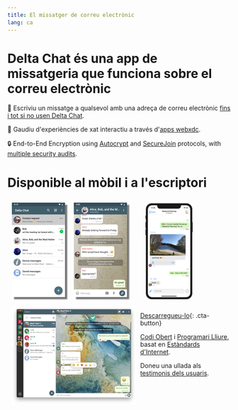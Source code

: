 ```yaml
---
title: El missatger de correu electrònic
lang: ca
---
```


# Delta Chat és una app de missatgeria que funciona sobre el correu electrònic

💬 Escriviu un missatge a qualsevol amb una adreça de correu electrònic [fins i tot si no usen Delta Chat](https://www.youtube-nocookie.com/embed/8LbrGXKZN70).

🥳 Gaudiu d'experiències de xat interactiu a través d'[apps webxdc](https://webxdc.org).

🔒 End-to-End Encryption using [Autocrypt](https://autocrypt.org) and [SecureJoin](https://securejoin.delta.chat/en/latest/new.html) protocols, with [multiple security audits](https://delta.chat/en/2023-03-27-third-independent-security-audit). 

# Disponible al mòbil i a l'escriptori


<div>
<a href="../assets/blog/screenshots/2019-12-17-delta-chat-google-play-release-chat-list-light.png">
<picture>
<source srcset="../assets/blog/screenshots/2019-12-17-delta-chat-google-play-release-chat-list-light-thumbnail.webp" type="image/webp" />
<source srcset="../assets/blog/screenshots/2019-12-17-delta-chat-google-play-release-chat-list-light-thumbnail.png" type="image/png" />
<img src="../assets/blog/screenshots/2019-12-17-delta-chat-google-play-release-chat-list-light-thumbnail.png" width="120" height="213" style="float: left; margin: 10px;display: block;box-shadow: 5px 5px 2px #777;" alt="A screenshot of Delta Chat on Android showing chat list" />
</picture>
</a>
</div>

<div>
<a href="../assets/blog/screenshots/2019-12-17-delta-chat-google-play-release-group-light.png">
<picture>
<source srcset="../assets/blog/screenshots/2019-12-17-delta-chat-google-play-release-group-light-thumbnail.webp" type="image/webp" />
<source srcset="../assets/blog/screenshots/2019-12-17-delta-chat-google-play-release-group-light-thumbnail.png" type="image/png" />
<img src="../assets/blog/screenshots/2019-12-17-delta-chat-google-play-release-group-light-thumbnail.png" width="120" height="213" style="float: left; margin: 10px;display: block;box-shadow: 5px 5px 2px #777;" alt="A screenshot of Delta Chat on Android showing a chat" />
</picture>
</a>
</div>

<div>
<a href="../assets/home/screenshots/desktop.png">
<picture>
<source srcset="../assets/home/screenshots/desktop-thumbnail.webp" type="image/webp" />
<source srcset="../assets/home/screenshots/desktop-thumbnail.png" type="image/png" />
<img src="../assets/home/screenshots/desktop-thumbnail.png" width="280" height="222" style="float:left; margin: 10px" alt="A screenshot of Delta Chat on desktop" />
</picture>
</a>
</div>

<div>
<a href="../assets/blog/screenshots/2020-01-09-delta-chat-iOS-weekend-group-chat.png">
<picture>
<source srcset="../assets/blog/screenshots/2020-01-09-delta-chat-iOS-weekend-group-chat-thumbnail.webp" type="image/webp" />
<source srcset="../assets/blog/screenshots/2020-01-09-delta-chat-iOS-weekend-group-chat-thumbnail.png" type="image/png" />
<img src="../assets/blog/screenshots/2020-01-09-delta-chat-iOS-weekend-group-chat-thumbnail.png" width="110" height="219" style="margin: 10px" alt="A screenshot of Delta Chat on iOS" />
</picture>
</a>
</div>

[Descarregueu-lo](https://get.delta.chat){: .cta-button}

[Codi Obert](https://en.wikipedia.org/wiki/Open-source_software)
i [Programari Lliure](https://en.wikipedia.org/wiki/Free_software), basat en [Estàndards d'Internet](https://github.com/deltachat/deltachat-core-rust/blob/master/standards.md). 

Doneu una ullada als [testimonis dels usuaris](user-voices).
